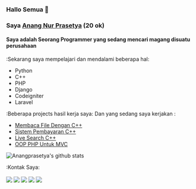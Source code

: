 ### Hallo Semua 👋
### Saya [Anang Nur Prasetya](https://anangnrpras.medium.com/) (20 ok) 
#### Saya adalah Seorang Programmer yang sedang mencari magang disuatu perusahaan

<!--
**Anangprasetya/Anangprasetya** is a ✨ _special_ ✨ repository because its `README.md` (this file) appears on your GitHub profile.

Here are some ideas to get you started:

- 🔭 I’m currently working on ...
- 🌱 I’m currently learning ...
- 👯 I’m looking to collaborate on ...
- 🤔 I’m looking for help with ...
- 💬 Ask me about ...
- 📫 How to reach me: ...
- 😄 Pronouns: ...
- ⚡ Fun fact: ...
-->
:Sekarang saya mempelajari dan mendalami beberapa hal:
- Python
- C++
- PHP
- Django
- Codeigniter
- Laravel

:Beberapa projects hasil kerja saya: Dan yang sedang saya kerjakan :
- [Membaca File Dengan C++](https://github.com/Anangprasetya/Project-BacaFile)
- [Sistem Pembayaran C++](https://github.com/Anangprasetya/SistemPembayaranUAD)
- [Live Search C++](https://github.com/Anangprasetya/LinearSearchingAlpro)
- [OOP PHP Untuk MVC](https://github.com/Anangprasetya/MyFramework)


![Anangprasetya's github stats](https://bad-apple-github-readme.vercel.app/api?show_bg=1&username=Anangprasetya)

:Kontak Saya:
<br><br>
[<img src="https://img.shields.io/badge/Gmail-D14836?style=for-the-badge&logo=gmail&logoColor=white">](mailto:anangnr.pras@gmail.com)
[<img src="https://img.shields.io/badge/Facebook-1877F2?style=for-the-badge&logo=facebook&logoColor=white">](https://web.facebook.com/profile.php?id=100051525842729)
[<img src="https://img.shields.io/badge/Instagram-E4405F?style=for-the-badge&logo=instagram&logoColor=white">](https://www.instagram.com/anangprasetyaa/)
[<img src="https://img.shields.io/badge/Twitter-1DA1F2?style=for-the-badge&logo=twitter&logoColor=white">](https://twitter.com/Anang87435253)
[<img src="https://img.shields.io/badge/LinkedIn-0077B5?style=for-the-badge&logo=linkedin&logoColor=white">](https://www.linkedin.com/in/anang-prasetya-2b3805205/)

